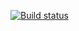[![Build status](https://ci.appveyor.com/api/projects/status/ujwxewdmw9oyaexk?svg=true)](https://ci.appveyor.com/project/arbprog/ajs-methods)
